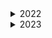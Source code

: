<details>
  <summary>2022</summary>
  <br>
  1 1 1
  2 2 2
  3 3 3
  
</details>

<details>
  <summary>2023</summary>
  <br>
  1 1 1
  2 2 2
  3 3 3
  
</details>